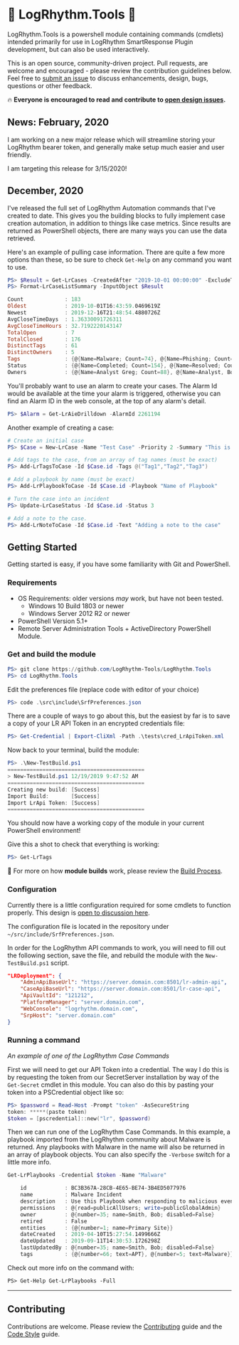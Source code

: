 <!-- markdownlint-disable MD026 -->
# :dizzy: LogRhythm.Tools :dizzy:

LogRhythm.Tools is a powershell module containing commands (cmdlets) intended primarily for use in LogRhythm SmartResponse Plugin development, but can also be used interactively.  

This is an open source, community-driven project. Pull requests, are welcome and encouraged - please review the contribution guidelines below. Feel free to [submit an issue](https://github.com/LogRhythm-Tools/LogRhythm.Tools/issues) to discuss enhancements, design, bugs, questions or other feedback.

:fire: **Everyone is encouraged to read and contribute to [open design issues](https://github.com/LogRhythm-Tools/LogRhythm.Tools/issues).**

## News: February, 2020

I am working on a new major release which will streamline storing your LogRhythm bearer token, and generally make setup much easier and user friendly.

I am targeting this release for 3/15/2020!

## December, 2020


I've released the full set of LogRhythm Automation commands that I've created to date.  This gives you the building blocks to fully implement case creation automation, in addition to things like case metrics. Since results are returned as PowerShell objects, there are many ways you can use the data retrieved.

Here's an example of pulling case information.  There are quite a few more options than these, so be sure to check `Get-Help` on any command you want to use.

```powershell
PS> $Result = Get-LrCases -CreatedAfter "2019-10-01 00:00:00" -ExcludeTags @("Testing", "API Testing")
PS> Format-LrCaseListSummary -InputObject $Result

Count             : 183
Oldest            : 2019-10-01T16:43:59.0469619Z
Newest            : 2019-12-16T21:48:54.4880726Z
AvgCloseTimeDays  : 1.36330091726311
AvgCloseTimeHours : 32.7192220143147
TotalOpen         : 7
TotalClosed       : 176
DistinctTags      : 61
DistinctOwners    : 5
Tags              : {@{Name=Malware; Count=74}, @{Name=Phishing; Count=67}, @{Name=pdf; Count=26}, @{Name=Remediated Successfully; Count=40}...}
Status            : {@{Name=Completed; Count=154}, @{Name=Resolved; Count=20}, @{Name=Created; Count=7}, @{Name=Mitigated; Count=2}}
Owners            : {@{Name=Analyst Greg; Count=88}, @{Name=Analyst, Bob; Count=49}, @{Name=Analyst, Dwight; Count=11}, @{Name=Analyst, Ben; Count=25}...}
```

You'll probably want to use an alarm to create your cases.  The Alarm Id would be available at the time your alarm is triggered, otherwise you can find an Alarm ID in the web console, at the top of any alarm's detail. 

```powershell
PS> $Alarm = Get-LrAieDrilldown -AlarmId 2261194
```

Another example of creating a case:

```powershell
# Create an initial case
PS> $Case = New-LrCase -Name "Test Case" -Priority 2 -Summary "This is a new case!" -DueDate "2019-12-17 16:00:00" -AlarmNumbers $Alarm.AlarmID

# Add tags to the case, from an array of tag names (must be exact)
PS> Add-LrTagsToCase -Id $Case.id -Tags @("Tag1","Tag2","Tag3")

# Add a playbook by name (must be exact)
PS> Add-LrPlaybookToCase -Id $Case.id -Playbook "Name of Playbook"

# Turn the case into an incident
PS> Update-LrCaseStatus -Id $Case.id -Status 3

# Add a note to the case.
PS> Add-LrNoteToCase -Id $Case.id -Text "Adding a note to the case"
```

## Getting Started

Getting started is easy, if you have some familiarity with Git and PowerShell.

### Requirements

* OS Requirements: older versions *may* work, but have not been tested.
  * Windows 10 Build 1803 or newer
  * Windows Server 2012 R2 or newer
* PowerShell Version 5.1+
* Remote Server Administration Tools + ActiveDirectory PowerShell Module.

### Get and build the module

```powershell
PS> git clone https://github.com/LogRhythm-Tools/LogRhythm.Tools
PS> cd LogRhythm.Tools
```

Edit the preferences file (replace code with editor of your choice)

```powershell
PS> code .\src\include\SrfPreferences.json
```

There are a couple of ways to go about this, but the easiest by far is to save a copy of your LR API Token in an encrypted credentials file:

```powershell
PS> Get-Credential | Export-CliXml -Path .\tests\cred_LrApiToken.xml
```

Now back to your terminal, build the module:

```powershell
PS> .\New-TestBuild.ps1
===========================================
> New-TestBuild.ps1 12/19/2019 9:47:52 AM
===========================================
Creating new build: [Success]
Import Build:       [Success]
Import LrApi Token: [Success]
===========================================
```

You should now have a working copy of the module in your current PowerShell environment!

Give this a shot to check that everything is working:

```powershell
PS> Get-LrTags
```

:hammer: For more on how **module builds** work, please review the [Build Process](build/readme.md).

### Configuration

Currently there is a little configuration required for some cmdlets to function properly. This design is [open to discussion here](https://github.com/LogRhythm-Tools/LogRhythm.Tools/issues/1).

The configuration file is located in the repository under `~/src/include/SrfPreferences.json`.

In order for the LogRhythm API commands to work, you will need to fill out the following section, save the file, and rebuild the module with the `New-TestBuild.ps1` script.

```json
"LRDeployment": {
    "AdminApiBaseUrl": "https://server.domain.com:8501/lr-admin-api",
    "CaseApiBaseUrl": "https://server.domain.com:8501/lr-case-api",
    "ApiVaultId": "121212",
    "PlatformManager": "server.domain.com",
    "WebConsole": "logrhythm.domain.com",
    "SrpHost": "server.domain.com"
}
```


### Running a command

*An example of one of the LogRhythm Case Commands*

First we will need to get our API Token into a credential. The way I do this is by requesting the token from our SecretServer installation by way of the `Get-Secret` cmdlet in this module.  You can also do this by pasting your token into a PSCredential object like so:

```powershell
PS> $password = Read-Host -Prompt "token" -AsSecureString
token: *****(paste token)
$token = [pscredential]::new("lr", $password)
```

Then we can run one of the LogRhythm Case Commands. In this example, a playbook imported from the LogRhythm community about Malware is returned. Any playbooks with Malware in the name will also be returned in an array of playbook objects. You can also specify the `-Verbose` switch for a little more info.

```powershell
Get-LrPlaybooks -Credential $token -Name "Malware"

    id            : BC3B367A-28CB-4E65-BE74-3B4ED5077976
    name          : Malware Incident
    description   : Use this Playbook when responding to malicious events that use an exploit code targeting vulnerable services instead of using a compiled malicious binary, typically known as a virus.
    permissions   : @{read=publicAllUsers; write=publicGlobalAdmin}
    owner         : @{number=35; name=Smith, Bob; disabled=False}
    retired       : False
    entities      : {@{number=1; name=Primary Site}}
    dateCreated   : 2019-04-10T15:27:54.1499666Z
    dateUpdated   : 2019-09-11T14:30:53.1726298Z
    lastUpdatedBy : @{number=35; name=Smith, Bob; disabled=False}
    tags          : {@{number=66; text=APT}, @{number=5; text=Malware}}
```

Check out more info on the command with:

`PS> Get-Help Get-LrPlaybooks -Full`

---------

## Contributing

Contributions are welcome. Please review the [Contributing](CONTRIBUTING.md) guide and the [Code Style](CODESTYLE.md) guide.

